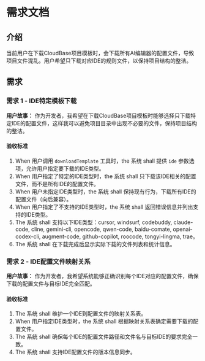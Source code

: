 # 需求文档

## 介绍

当前用户在下载CloudBase项目模板时，会下载所有AI编辑器的配置文件，导致项目文件混乱。用户希望只下载对应IDE的规则文件，以保持项目结构的整洁。

## 需求

### 需求 1 - IDE特定模板下载

**用户故事：** 作为开发者，我希望在下载CloudBase项目模板时能够选择只下载特定IDE的配置文件，这样我可以避免项目目录中出现不必要的文件，保持项目结构的整洁。

#### 验收标准

1. When 用户调用 `downloadTemplate` 工具时，the 系统 shall 提供 `ide` 参数选项，允许用户指定要下载的IDE类型。
2. When 用户指定了特定的IDE类型时，the 系统 shall 只下载该IDE相关的配置文件，而不是所有IDE的配置文件。
3. When 用户未指定IDE类型时，the 系统 shall 保持现有行为，下载所有IDE的配置文件（向后兼容）。
4. When 用户指定了不支持的IDE类型时，the 系统 shall 返回错误信息并列出支持的IDE类型。
5. The 系统 shall 支持以下IDE类型：cursor, windsurf, codebuddy, claude-code, cline, gemini-cli, opencode, qwen-code, baidu-comate, openai-codex-cli, augment-code, github-copilot, roocode, tongyi-lingma, trae。
6. The 系统 shall 在下载完成后显示实际下载的文件列表和统计信息。

### 需求 2 - IDE配置文件映射关系

**用户故事：** 作为开发者，我希望系统能够正确识别每个IDE对应的配置文件，确保下载的配置文件与目标IDE完全匹配。

#### 验收标准

1. The 系统 shall 维护一个IDE到配置文件的映射关系表。
2. When 用户指定IDE类型时，the 系统 shall 根据映射关系表确定需要下载的配置文件。
3. The 系统 shall 确保每个IDE的配置文件路径和文件名与目标IDE的要求完全一致。
4. The 系统 shall 支持IDE配置文件的版本信息同步。 